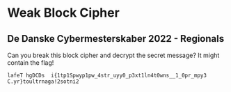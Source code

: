 # Weak Block Cipher

## De Danske Cybermesterskaber 2022 - Regionals

Can you break this block cipher and decrypt the secret message? It might contain the flag!

`lafeT hgDCDs  i{1tp1Spwyp1pw_4str_uyy0_p3xt1ln4t0wns__1_0pr_mpy3 C.yr}toultrnaga!2sotni2`
